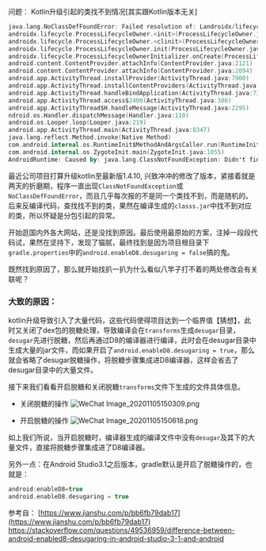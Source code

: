 问题： Kotlin升级引起的类找不到情况[其实跟Kotlin版本无关]
```kotlin
java.lang.NoClassDefFoundError: Failed resolution of: Landroidx/lifecycle/LifecycleRegistry;
androidx.lifecycle.ProcessLifecycleOwner.<init>(ProcessLifecycleOwner.java:62)
androidx.lifecycle.ProcessLifecycleOwner.<clinit>(ProcessLifecycleOwner.java:89)
androidx.lifecycle.ProcessLifecycleOwner.init(ProcessLifecycleOwner.java:103)
androidx.lifecycle.ProcessLifecycleOwnerInitializer.onCreate(ProcessLifecycleOwnerInitializer.java:38)
android.content.ContentProvider.attachInfo(ContentProvider.java:2121)
android.content.ContentProvider.attachInfo(ContentProvider.java:2094)
android.app.ActivityThread.installProvider(ActivityThread.java:7900)
android.app.ActivityThread.installContentProviders(ActivityThread.java:7441)
android.app.ActivityThread.handleBindApplication(ActivityThread.java:7334)
android.app.ActivityThread.access$2400(ActivityThread.java:308)
android.app.ActivityThread$H.handleMessage(ActivityThread.java:2295)
ndroid.os.Handler.dispatchMessage(Handler.java:110)
android.os.Looper.loop(Looper.java:219)
android.app.ActivityThread.main(ActivityThread.java:8347)
java.lang.reflect.Method.invoke(Native Method)
com.android.internal.os.RuntimeInit$MethodAndArgsCaller.run(RuntimeInit.java:513)
com.android.internal.os.ZygoteInit.main(ZygoteInit.java:1055)
AndroidRuntime: Caused by: java.lang.ClassNotFoundException: Didn't find class "androidx.lifecycle.LifecycleRegistry" on path: DexPathList[[dex file "InMemoryDexFile[cookie=[0, 3991625136]]", zip file "/data/app/com.secoo-4gTkhUPR4gWOZn_7R-7U9A==/base.apk"],nativeLibraryDirectories=[/data/app/com.secoo-4gTkhUPR4gWOZn_7R-7U9A==/lib/arm, /data/app/com.secoo-4gTkhUPR4gWOZn_7R-7U9A==/base.apk!/lib/armeabi-v7a, /system/lib, /hw_product/lib]]

```

最近公司项目打算升级kotlin至最新版1.4.10, 兴致冲冲的修改了版本，紧接着就是两天的折磨期，程序一直出现`ClassNotFoundException`或`NoClassDefFoundError`，而且几乎每次报的不是同一个类找不到，而是随机的。后来反编译代码，查找找不到的类，果然在编译生成的`classs.jar`中找不到对应的类，所以怀疑是分包引起的异常。

开始逛国内外各大网站，还是没找到原因。最后使用最原始的方案，注掉一段段代码试，果然在坚持下，发现了猫腻，最终找到是因为项目根目录下`gradle.properties`中的`android.enableD8.desugaring = false`搞的鬼。

既然找到原因了，那么就开始找扒一扒为什么看似八竿子打不着的两处修改会有关联呢？

### 大致的原因：
kotlin升级导致引入了大量代码，这些代码使得项目达到一个临界值【猜想】，此时又关闭了dex包的脱糖处理，导致编译会在`transforms`生成`desugar`目录，`desugar`先进行脱糖，然后再通过D8的编译器进行编译，此时会在desugar目录中生成大量的jar文件，而如果开启了`android.enableD8.desugaring = true`，那么就会省略了desugar脱糖操作，将脱糖步骤集成进D8编译器，这样会省去了desugar目录中的大量文件。

接下来我们看看开启脱糖和关闭脱糖`transforms`文件下生成的文件具体信息。
* 关闭脱糖的操作
![WeChat Image_20201105150309.png](https://upload-images.jianshu.io/upload_images/18406403-5e8e01b5936db800.png?imageMogr2/auto-orient/strip%7CimageView2/2/w/1240)

* 开启脱糖的操作
![WeChat Image_20201105150618.png](https://upload-images.jianshu.io/upload_images/18406403-df49e1a2e24d7da3.png?imageMogr2/auto-orient/strip%7CimageView2/2/w/1240)

如上我们所说，当开启脱糖时，编译器生成的编译文件中没有`desugar`及其下的大量文件，直接将脱糖步骤集成进了D8编译器。

另外一点：在Android Studio3.1之后版本，gradle默认是开启了脱糖操作的，也就是：
```kotlin
android:enableD8=true
android.enableD8.desugaring = true
```
参考自：
[https://www.jianshu.com/p/bb6fb79dab17](https://www.jianshu.com/p/bb6fb79dab17)
https://stackoverflow.com/questions/49536959/difference-between-android-enabled8-desugaring-in-android-studio-3-1-and-android